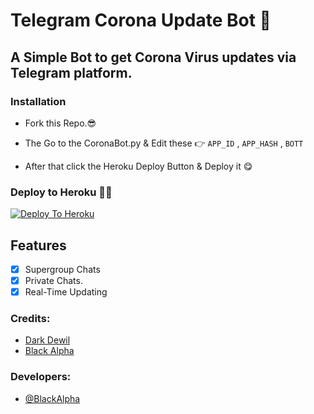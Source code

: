 # Telegram Corona Update Bot 🦠

## A Simple Bot to get Corona Virus updates via Telegram platform.

### Installation

* Fork this Repo.😎

* The Go to the CoronaBot.py & Edit these 👉
                       ```APP_ID``` , ```APP_HASH``` , ```BOTT```
                       
* After that click the Heroku Deploy Button & Deploy it 😋


### Deploy to Heroku 🏃‍♂

[![Deploy To Heroku](https://www.herokucdn.com/deploy/button.svg)](https://heroku.com/deploy?template=https://github.com/UvinduBro/Corona-Update-Bot)


## Features
-   [x] Supergroup Chats
-   [x] Private Chats.
-   [x] Real-Time Updating

### Credits:

- [Dark Dewil]()
- [Black Alpha](https://github.com/DarkKingbot/Covid-19-Update-.git)

### Developers:

-  [@BlackAlpha](https://github.com/DarkKingbot/Covid-19-Update-.git)
